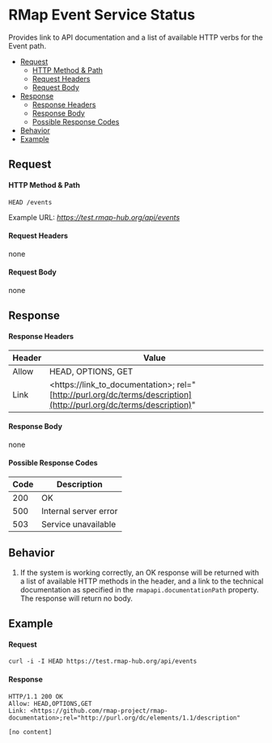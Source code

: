 # RMap Event Service Status
Provides link to API documentation and a list of available HTTP verbs for the Event path.

* [Request](#request)
  * [HTTP Method & Path](#http-method--path)
  * [Request Headers](#request-headers)
  * [Request Body](#request-body)
* [Response](#response)
  * [Response Headers](#response-headers)
  * [Response Body](#response-body)
  * [Possible Response Codes](#possible-response-codes)
* [Behavior](#behavior)
* [Example](#example)

## Request

#### HTTP Method & Path
```
HEAD /events
```
Example URL: _https://test.rmap-hub.org/api/events_

#### Request Headers
none

#### Request Body
none

## Response
#### Response Headers

| Header | Value |
|---------|------|
| Allow| HEAD, OPTIONS, GET|
| Link| &#60;https://link_to_documentation&#62;; rel="[http://purl.org/dc/terms/description](http://purl.org/dc/terms/description)"|

#### Response Body
none

#### Possible Response Codes
| Code| Description |
|---------|------|
| 200| OK |
| 500| Internal server error|
| 503| Service unavailable|

## Behavior
1.   If the system is working correctly, an OK response will be returned with a list of available HTTP methods in the header, and a link to the technical documentation as specified in the  `rmapapi.documentationPath`  property. The response will return no body.

## Example

#### Request
```
curl -i -I HEAD https://test.rmap-hub.org/api/events
```
#### Response
```
HTTP/1.1 200 OK
Allow: HEAD,OPTIONS,GET
Link: <https://github.com/rmap-project/rmap-documentation>;rel="http://purl.org/dc/elements/1.1/description"

[no content]
```